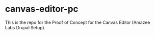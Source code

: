 # canvas-editor-pc

This is the repo for the Proof of Concept for the Canvas Editor (Amazee Labs Drupal Setup).
